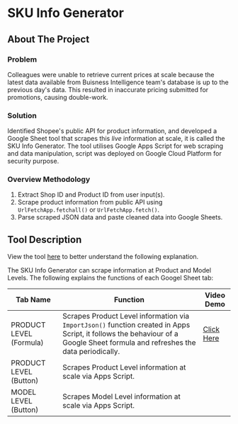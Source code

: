 # SKU Info Generator

## About The Project

### Problem
Colleagues were unable to retrieve current prices at scale because the latest data available from Buisness Intelligence team's database is up to the previous day's data. This resulted in inaccurate pricing submitted for promotions, causing double-work.

### Solution
Identified Shopee's public API for product information, and developed a Google Sheet tool that scrapes this *live* information at scale, it is called the SKU Info Generator.
The tool utilises Google Apps Script for web scraping and data manipulation, script was deployed on Google Cloud Platform for security purpose.

### Overview Methodology
1. Extract Shop ID and Product ID from user input(s).
2. Scrape product information from public API using `UrlFetchApp.fetchall()` or `UrlFetchApp.fetch()`.
3. Parse scraped JSON data and paste cleaned data into Google Sheets.

## Tool Description

View the tool [here](https://docs.google.com/spreadsheets/d/14wz4TupMTORjQtk5QUA6pfkCG9u1cVCpYRvyqfFxWNk/edit?usp=sharing) to better understand the following explanation.

The SKU Info Generator can scrape information at Product and Model Levels. The following explains the functions of each Googel Sheet tab:

Tab Name | Function | Video Demo
------------ | -------------  | -------------
PRODUCT LEVEL (Formula) | Scrapes Product Level information via `ImportJson()` function created in Apps Script, it follows the behaviour of a Google Sheet formula and refreshes the data periodically. | [Click Here](https://drive.google.com/file/d/1zxoYni4NvsHaF8-AErUem9Wm_-RsNeiV/view?usp=sharing)
PRODUCT LEVEL (Button) | Scrapes Product Level information at scale via Apps Script. |
MODEL LEVEL (Button) | Scrapes Model Level information at scale via Apps Script. |
